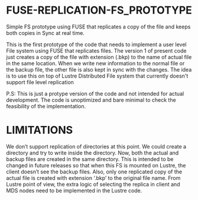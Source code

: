 FUSE-REPLICATION-FS_PROTOTYPE
=============================

Simple FS prototype using FUSE that replicates a copy of the file and keeps both copies in Sync at real time.

This is the first prototype of the code that needs to implement a user level File system using FUSE that replicates files. The version 1 of present code just creates a copy of the file with extension (.bkp) to the name of actual file in the same location. When we write new information to the normal file or the backup file, the other file is also kept in sync with the changes. The idea is to use this on top of Lustre Distributed File system that currently doesn't support file level replication

P.S: This is just a protype version of the code and not intended for actual development. The code is unoptimized and bare minimal to check the feasibility of the implementation.

LIMITATIONS
===========
We don’t support replication of directories at this point. We could create a directory and try to write inside the directory.
Now, both the actual and backup files are created in the same directory. This is intended to be changed in future releases so that when this FS is mounted on Lustre, the client doesn’t see the backup files.
Also, only one replicated copy of the actual file is created with extension ‘.bkp’ to the original file name.
From Lustre point of view, the extra logic of selecting the replica in client and MDS nodes need to be implemented in the Lustre code.
